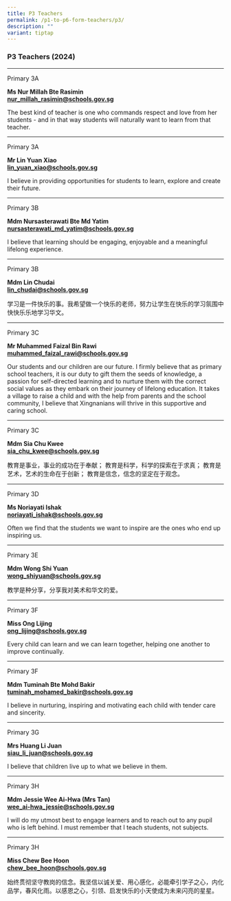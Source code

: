 ```yaml
---
title: P3 Teachers
permalink: /p1-to-p6-form-teachers/p3/
description: ""
variant: tiptap
---
```

<h3>P3 Teachers (2024)</h3><hr><p>Primary 3A</p><p><strong>Ms Nur Millah Bte Rasimin</strong> <br><strong><a href="mailto:nur_millah_rasimin@schools.gov.sg" rel="noopener noreferrer nofollow" target="_blank">nur_millah_rasimin@schools.gov.sg</a></strong></p><p>The best kind of teacher is one who commands respect and love from her students - and in that way students will naturally want to learn from that teacher.</p><hr><p>Primary 3A</p><p><strong>Mr Lin Yuan Xiao</strong> <br><strong><a href="mailto:lin_yuan_xiao@schools.gov.sg" rel="noopener noreferrer nofollow" target="_blank">lin_yuan_xiao@schools.gov.sg</a></strong></p><p>I believe in providing opportunities for students to learn, explore and create their future.</p><hr><p>Primary 3B</p><p><strong>Mdm Nursasterawati Bte Md Yatim</strong> <br><strong><a href="mailto:nursasterawati_md_yatim@schools.gov.sg" rel="noopener noreferrer nofollow" target="_blank">nursasterawati_md_yatim@schools.gov.sg</a></strong></p><p>I believe that learning should be engaging, enjoyable and a meaningful lifelong experience.</p><hr><p>Primary 3B</p><p><strong>Mdm Lin Chudai</strong> <br><strong><a href="mailto:lin_chudai@schools.gov.sg" rel="noopener noreferrer nofollow" target="_blank">lin_chudai@schools.gov.sg</a></strong></p><p>学习是一件快乐的事。我希望做一个快乐的老师，努力让学生在快乐的学习氛围中快快乐乐地学习华文。</p><hr><p>Primary 3C</p><p><strong>Mr Muhammed Faizal Bin Rawi</strong> <br><strong><a href="mailto:muhammed_faizal_rawi@schools.gov.sg" rel="noopener noreferrer nofollow" target="_blank">muhammed_faizal_rawi@schools.gov.sg</a></strong></p><p>Our students and our children are our future. I firmly believe that as primary school teachers, it is our duty to gift them the seeds of knowledge, a passion for self-directed learning and to nurture them with the correct social values as they embark on their journey of lifelong education. It takes a village to raise a child and with the help from parents and the school community, I believe that Xingnanians will thrive in this supportive and caring school.</p><hr><p>Primary 3C</p><p><strong>Mdm Sia Chu Kwee</strong> <br><strong><a href="mailto:sia_chu_kwee@schools.gov.sg" rel="noopener noreferrer nofollow" target="_blank">sia_chu_kwee@schools.gov.sg</a></strong></p><p>教育是事业，事业的成功在于奉献； 教育是科学，科学的探索在于求真； 教育是艺术，艺术的生命在于创新； 教育是信念，信念的坚定在于观念。</p><hr><p>Primary 3D</p><p><strong>Ms Noriayati Ishak</strong> <br><strong><a href="mailto:noriayati_ishak@schools.gov.sg" rel="noopener noreferrer nofollow" target="_blank">noriayati_ishak@schools.gov.sg</a></strong></p><p>Often we find that the students we want to inspire are the ones who end up inspiring us.</p><hr><p>Primary 3E</p><p><strong>Mdm Wong Shi Yuan</strong> <br><strong><a href="mailto:wong_shiyuan@schools.gov.sg" rel="noopener noreferrer nofollow" target="_blank">wong_shiyuan@schools.gov.sg</a></strong></p><p>教学是种分享，分享我对美术和华文的爱。</p><hr><p>Primary 3F</p><p><strong>Miss Ong Lijing</strong> <br><strong><a href="mailto:ong_lijing@schools.gov.sg" rel="noopener noreferrer nofollow" target="_blank">ong_lijing@schools.gov.sg</a></strong></p><p>Every child can learn and we can learn together, helping one another to improve continually.</p><hr><p>Primary 3F</p><p><strong>Mdm Tuminah Bte Mohd Bakir</strong> <br><strong><a href="mailto:tuminah_mohamed_bakir@schools.gov.sg" rel="noopener noreferrer nofollow" target="_blank">tuminah_mohamed_bakir@schools.gov.sg</a></strong></p><p>I believe in nurturing, inspiring and motivating each child with tender care and sincerity.</p><hr><p>Primary 3G</p><p><strong>Mrs Huang Li Juan</strong> <br><strong><a href="mailto:siau_li_juan@schools.gov.sg" rel="noopener noreferrer nofollow" target="_blank">siau_li_juan@schools.gov.sg</a></strong></p><p>I believe that children live up to what we believe in them.</p><hr><p>Primary 3H</p><p><strong>Mdm Jessie Wee Ai-Hwa (Mrs Tan)</strong> <br><strong><a href="mailto:wee_ai-hwa_jessie@schools.gov.sg" rel="noopener noreferrer nofollow" target="_blank">wee_ai-hwa_jessie@schools.gov.sg</a></strong></p><p>I will do my utmost best to engage learners and to reach out to any pupil who is left behind. I must remember that I teach students, not subjects.</p><hr><p>Primary 3H</p><p><strong>Miss Chew Bee Hoon</strong> <br><strong><a href="mailto:chew_bee_hoon@schools.gov.sg" rel="noopener noreferrer nofollow" target="_blank">chew_bee_hoon@schools.gov.sg</a></strong></p><p>始终贯彻坚守教岗的信念。我坚信以诚关爱、用心感化，必能牵引学子之心，内化品学，春风化雨。以感恩之心，引领、启发快乐的小天使成为未来闪亮的星星。</p>